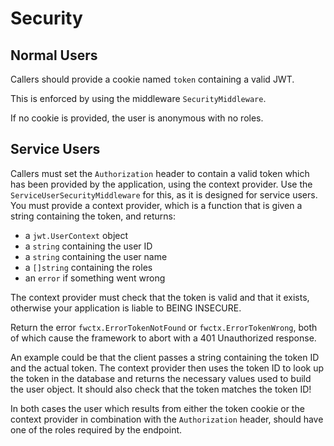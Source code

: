 # Security

## Normal Users

Callers should provide a cookie named `token` containing a valid JWT.

This is enforced by using the middleware `SecurityMiddleware`.

If no cookie is provided, the user is anonymous with no roles.

## Service Users

Callers must set the `Authorization` header to contain a valid token which has been provided by the application,
using the context provider. Use the `ServiceUserSecurityMiddleware` for this, as it is designed for service users.
You must provide a context provider, 
which is a function that is given a string containing the token, and returns:

- a `jwt.UserContext` object
- a `string` containing the user ID
- a `string` containing the user name
- a `[]string` containing the roles
- an `error` if something went wrong

The context provider must check that the token is valid and that it exists, otherwise your application is liable to BEING INSECURE.

Return the error `fwctx.ErrorTokenNotFound` or `fwctx.ErrorTokenWrong`, both of which cause the framework to abort with a 401 Unauthorized response.

An example could be
that the client passes a string containing the token ID and the actual token. The context provider
then uses the token ID to look up the token in the database and returns the necessary values used to build the user object. It should also check that the token matches the token ID!

In both cases the user which results from either the token cookie or the context provider in combination with the `Authorization` header, should have one of the roles required by the endpoint.